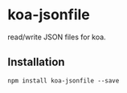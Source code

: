koa-jsonfile
=============

read/write JSON files for koa.

<!-- [![build status](https://secure.travis-ci.org/Hanggi/koa-jsonfile.svg)](http://travis-ci.org/Hanggi/koa-jsonfile) -->


Installation
------------

    npm install koa-jsonfile --save
